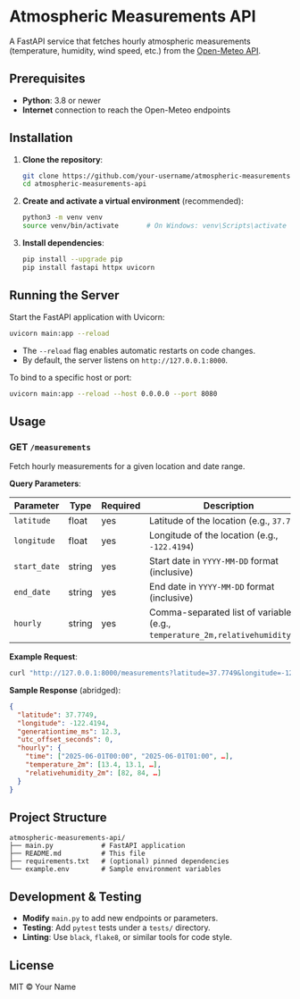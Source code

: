 # Atmospheric Measurements API

A FastAPI service that fetches hourly atmospheric measurements (temperature, humidity, wind speed, etc.) from the [Open-Meteo API](https://open-meteo.com).

## Prerequisites

* **Python**: 3.8 or newer
* **Internet** connection to reach the Open-Meteo endpoints

## Installation

1. **Clone the repository**:

   ```bash
   git clone https://github.com/your-username/atmospheric-measurements-api.git
   cd atmospheric-measurements-api
   ```

2. **Create and activate a virtual environment** (recommended):

   ```bash
   python3 -m venv venv
   source venv/bin/activate       # On Windows: venv\Scripts\activate
   ```

3. **Install dependencies**:

   ```bash
   pip install --upgrade pip
   pip install fastapi httpx uvicorn
   ```

## Running the Server

Start the FastAPI application with Uvicorn:

```bash
uvicorn main:app --reload
```

* The `--reload` flag enables automatic restarts on code changes.
* By default, the server listens on `http://127.0.0.1:8000`.

To bind to a specific host or port:

```bash
uvicorn main:app --reload --host 0.0.0.0 --port 8080
```

## Usage

### GET `/measurements`

Fetch hourly measurements for a given location and date range.

**Query Parameters**:

| Parameter    | Type   | Required | Description                                                                    |
| ------------ | ------ | -------- | ------------------------------------------------------------------------------ |
| `latitude`   | float  | yes      | Latitude of the location (e.g., `37.7749`)                                     |
| `longitude`  | float  | yes      | Longitude of the location (e.g., `-122.4194`)                                  |
| `start_date` | string | yes      | Start date in `YYYY-MM-DD` format (inclusive)                                  |
| `end_date`   | string | yes      | End date in `YYYY-MM-DD` format (inclusive)                                    |
| `hourly`     | string | yes      | Comma-separated list of variables (e.g., `temperature_2m,relativehumidity_2m`) |

**Example Request**:

```bash
curl "http://127.0.0.1:8000/measurements?latitude=37.7749&longitude=-122.4194&start_date=2025-06-01&end_date=2025-06-02&hourly=temperature_2m,relativehumidity_2m"
```

**Sample Response** (abridged):

```json
{
  "latitude": 37.7749,
  "longitude": -122.4194,
  "generationtime_ms": 12.3,
  "utc_offset_seconds": 0,
  "hourly": {
    "time": ["2025-06-01T00:00", "2025-06-01T01:00", …],
    "temperature_2m": [13.4, 13.1, …],
    "relativehumidity_2m": [82, 84, …]
  }
}
```

## Project Structure

```
atmospheric-measurements-api/
├── main.py            # FastAPI application
├── README.md          # This file
├── requirements.txt   # (optional) pinned dependencies
└── example.env        # Sample environment variables
```

## Development & Testing

* **Modify** `main.py` to add new endpoints or parameters.
* **Testing**: Add `pytest` tests under a `tests/` directory.
* **Linting**: Use `black`, `flake8`, or similar tools for code style.

## License

MIT © Your Name
